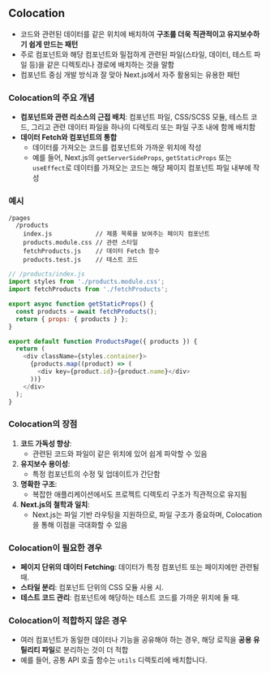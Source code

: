 ## Colocation
- 코드와 관련된 데이터를 같은 위치에 배치하여 **구조를 더욱 직관적이고 유지보수하기 쉽게 만드는 패턴**
- 주로 컴포넌트와 해당 컴포넌트와 밀접하게 관련된 파일(스타일, 데이터, 테스트 파일 등)을 같은 디렉토리나 경로에 배치하는 것을 말함
- 컴포넌트 중심 개발 방식과 잘 맞아 Next.js에서 자주 활용되는 유용한 패턴

### **Colocation의 주요 개념**
- **컴포넌트와 관련 리소스의 근접 배치**: 컴포넌트 파일, CSS/SCSS 모듈, 테스트 코드, 그리고 관련 데이터 파일을 하나의 디렉토리 또는 파일 구조 내에 함께 배치함
- **데이터 Fetch와 컴포넌트의 통합**
    - 데이터를 가져오는 코드를 컴포넌트와 가까운 위치에 작성
    - 예를 들어, Next.js의 `getServerSideProps`, `getStaticProps` 또는 `useEffect`로 데이터를 가져오는 코드는 해당 페이지 컴포넌트 파일 내부에 작성
  
### **예시**
```plaintext
/pages
  /products
    index.js            // 제품 목록을 보여주는 페이지 컴포넌트
    products.module.css // 관련 스타일
    fetchProducts.js    // 데이터 Fetch 함수
    products.test.js    // 테스트 코드
```

```javascript
// /products/index.js
import styles from './products.module.css';
import fetchProducts from './fetchProducts';

export async function getStaticProps() {
  const products = await fetchProducts();
  return { props: { products } };
}

export default function ProductsPage({ products }) {
  return (
    <div className={styles.container}>
      {products.map((product) => (
        <div key={product.id}>{product.name}</div>
      ))}
    </div>
  );
}
```

### **Colocation의 장점**
1. **코드 가독성 향상**:
   - 관련된 코드와 파일이 같은 위치에 있어 쉽게 파악할 수 있음
2. **유지보수 용이성**:
   - 특정 컴포넌트의 수정 및 업데이트가 간단함
3. **명확한 구조**:
   - 복잡한 애플리케이션에서도 프로젝트 디렉토리 구조가 직관적으로 유지됨
4. **Next.js의 철학과 일치**:
   - Next.js는 파일 기반 라우팅을 지원하므로, 파일 구조가 중요하며, Colocation을 통해 이점을 극대화할 수 있음

### **Colocation이 필요한 경우**
- **페이지 단위의 데이터 Fetching**: 데이터가 특정 컴포넌트 또는 페이지에만 관련될 때.
- **스타일 분리**: 컴포넌트 단위의 CSS 모듈 사용 시.
- **테스트 코드 관리**: 컴포넌트에 해당하는 테스트 코드를 가까운 위치에 둘 때.

### **Colocation이 적합하지 않은 경우**
- 여러 컴포넌트가 동일한 데이터나 기능을 공유해야 하는 경우, 해당 로직을 **공용 유틸리티 파일**로 분리하는 것이 더 적합
- 예를 들어, 공통 API 호출 함수는 `utils` 디렉토리에 배치합니다. 



# 